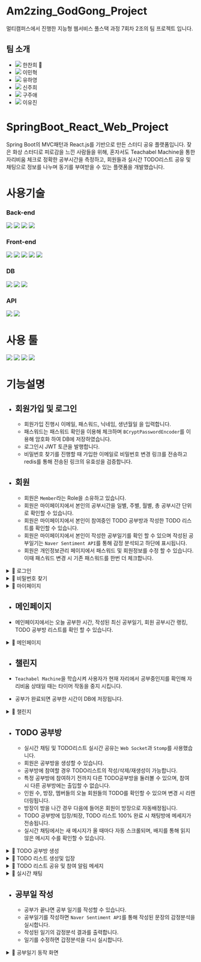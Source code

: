 # Am2zing_GodGong_Project

멀티캠퍼스에서 진행한 지능형 웹서비스 풀스택 과정 7회차 2조의 팀 프로젝트 입니다.

## 팀 소개

- <img src="https://img.shields.io/badge/backend-6DB33F?style=flat-square&logo=SpringBoot&logoColor=white"/></a> 한찬희 🏅
- <img src="https://img.shields.io/badge/backend-6DB33F?style=flat-square&logo=SpringBoot&logoColor=white"/></a> 이민혁
- <img src="https://img.shields.io/badge/backend-6DB33F?style=flat-square&logo=SpringBoot&logoColor=white"/></a> 유하영
- <img src="https://img.shields.io/badge/frontend-61DAFB?style=flat-square&logo=React&logoColor=white"/></a> 신주희
- <img src="https://img.shields.io/badge/frontend-61DAFB?style=flat-square&logo=React&logoColor=white"/></a> 구주애
- <img src="https://img.shields.io/badge/frontend-61DAFB?style=flat-square&logo=React&logoColor=white"/></a> 이유진

# SpringBoot_React_Web_Project

Spring Boot의 MVC패턴과 React.js를 기반으로 만든 스터디 공유 플랫폼입니다. 잦은 화상 스터디로 피로감을 느낀 사람들을 위해, 혼자서도 Teachabel Machine을 통한 자리비움 체크로 정확한 공부시간을 측정하고,
회원들과 실시간 TODO리스트 공유 및 채팅으로 정보를 나누며 동기를 부여받을 수 있는 플랫폼을 개발했습니다. 

# 사용기술

### Back-end
<img src="https://img.shields.io/badge/Java-007396?style=flat-square&logo=Java&logoColor=white"/></a>
<img src="https://img.shields.io/badge/SpringBoot-6DB33F?style=flat-square&logo=SpringBoot&logoColor=white"/></a>
<img src="https://img.shields.io/badge/SpringSecurity-6DB33F?style=flat-square&logo=SpringBoot&logoColor=white"/></a>
<img src="https://img.shields.io/badge/JWT-6DB33F?style=flat-square&logo=JSONWebTokens&logoColor=white"/></a>


### Front-end
<img src="https://img.shields.io/badge/React-61DAFB?style=flat-square&logo=React&logoColor=white"/></a>
<img src="https://img.shields.io/badge/JavaScript-F7DF1E?style=flat-square&logo=JavaScript&logoColor=white"/></a>
<img src="https://img.shields.io/badge/CSS3-1572B6?style=flat-square&logo=CSS3&logoColor=white"/></a>
<img src="https://img.shields.io/badge/Bootstrap-7952B3?style=flat-square&logo=Bootstrap&logoColor=white"/></a>
<img src="https://img.shields.io/badge/Styled-components-DB7093?style=flat-square&logo=tyledcomponents&logoColor=white"/></a>

### DB
<img src="https://img.shields.io/badge/Redis-DC382D?style=flat-square&logo=Redis&logoColor=white"/></a>
<img src="https://img.shields.io/badge/MySQL-4479A1?style=flat-square&logo=MySQL&logoColor=white"/></a>
<img src="https://img.shields.io/badge/Hibernate-59666C?style=flat-square&logo=Hibernate&logoColor=white"/></a>


### API
<img src="https://img.shields.io/badge/Naver_Sentiment_API-03C75A?style=flat-square&logo=Naver&logoColor=white"/></a>
<img src="https://img.shields.io/badge/Teachable_machine-4285F4?style=flat-square&logo=Google&logoColor=white"/></a>

# 사용 툴

<img src="https://img.shields.io/badge/IntelliJ_IDEA-000000?style=flat-square&logo=IntelliJIDEA&logoColor=white"/></a>
<img src="https://img.shields.io/badge/Visual_Studio_Code-007ACC?style=flat-square&logo=VisualStudioCode&logoColor=white"/></a>
<img src="https://img.shields.io/badge/Slack-4A154B?style=flat-square&logo=Slack&logoColor=white"/></a>
<img src="https://img.shields.io/badge/GitHub-181717?style=flat-square&logo=Slack&logoColor=white"/></a>



# 기능설명

- ## 회원가입 및 로그인

  - 회원가입 진행시 이메일, 패스워드, 닉네임, 생년월일 을 입력합니다.
  - 패스워드는 패스워드 확인을 이용해 체크하며 `BCryptPasswordEncoder`를 이용해 암호화 하여 DB에 저장하였습니다.
  - 로그인시 JWT 토큰을 발행합니다. 
  - 비밀번호 찾기를 진행할 때 가입한 이메일로 비밀번호 변경 링크를 전송하고 redis를 통해 전송된 링크의 유효성을 검증합니다. 
  
- ## 회원

  - 회원은 `Member`라는 Role을 소유하고 있습니다.
  - 회원은 마이페이지에서 본인의 공부시간을 일별, 주별, 월별, 총 공부시간 단위로 확인할 수 있습니다.
  - 회원은 마이페이지에서 본인이 참여중인 TODO 공부방과 작성한 TODO 리스트를 확인할 수 있습니다.
  - 회원은 마이페이지에서 본인이 작성한 공부일기를 확인 할 수 있으며 작성된 공부일기는 `Naver Sentiment API`를 통해 감정 분석되고 하단에 표시됩니다. 
  - 회원은 개인정보관리 페이지에서 패스워드 및 회원정보를 수정 할 수 있습니다. 이때 패스워드 변경 시 기존 패스워드를 한번 더 체크합니다.


<details>
  <summary>🔽 로그인</summary>

![login](https://user-images.githubusercontent.com/79136087/170861912-bcbcfcd7-c153-4cc7-a176-a6abeb0b6d5d.gif)

</details>

<details>
  <summary>🔽 비밀번호 찾기</summary>

<img width="961" alt="image" src="https://user-images.githubusercontent.com/79136087/170861642-e0cdc700-893c-4797-9d7b-1a0cf8929859.png">
<img width="556" alt="image" src="https://user-images.githubusercontent.com/79136087/170861682-7c3a718f-9866-4b02-a1aa-fbd817a9a931.png">
<img width="776" alt="image" src="https://user-images.githubusercontent.com/79136087/170861706-2c6629a3-92c3-4d5c-94ce-2b4f82b142bf.png">


</details>

<details>
  <summary>🔽 마이페이지</summary>

![mypage](https://user-images.githubusercontent.com/79136087/170861917-e6857bb1-cce7-4a03-83db-706df1177a0f.gif)
  
</details>

- ## 메인페이지

- 메인페이지에서는 오늘 공부한 시간, 작성된 최신 공부일기, 회원 공부시간 랭킹, TODO 공부방 리스트를 확인 할 수 있습니다.

<details>
    <summary>🔽 메인페이지</summary>


<img width="949" alt="image" src="https://user-images.githubusercontent.com/79136087/170862049-554f47ad-fdca-40fc-964d-397cdbd4f117.png">
  
</details>


- ## 챌린지

- `Teachabel Machine`을 학습시켜 사용자가 현재 자리에서 공부중인지를 확인해 자리비움 상태일 때는 타이머 작동을 중지 시킵니다. 
- 공부가 완료되면 공부한 시간이 DB에 저장됩니다.
<details>
    <summary>🔽 챌린지</summary>

![챌린지](https://user-images.githubusercontent.com/79136087/170862151-207186ab-14c8-45cf-bf27-05d77e2d3253.gif)

</details>


- ## TODO 공부방

  - 실시간 채팅 및 TODO리스트 실시간 공유는 `Web Socket`과 `Stomp`를 사용했습니다.
  - 회원은 공부방을 생성할 수 있습니다.
  - 공부방에 참여할 경우 TODO리스트의 작성/삭제/재생성이 가능합니다.
  - 특정 공부방에 참여하기 전까지 다른 TODO공부방을 둘러볼 수 있으며, 참여 시 다른 공부방에는 출입할 수 없습니다. 
  - 인원 수, 방장, 멤버들의 오늘 회원들의 TODO를 확인할 수 있으며 변경 시 리렌더링됩니다.
  - 방장이 방을 나간 경우 다음에 들어온 회원이 방장으로 자동배정됩니다.
  - TODO 공부방에 입장/퇴장, TODO 리스트 100% 완료 시 채팅방에 메세지가 전송됩니다.
  - 실시간 채팅에서는 새 메시지가 올 때마다 자동 스크롤되며, 배지를 통해 읽지 않은 메시지 수를 확인할 수 있습니다.

<details>
  <summary>🔽 TODO 공부방 생성</summary>

![공부방 생성](https://user-images.githubusercontent.com/79136087/170862733-8cea1f48-3f78-43be-ae64-5fe1e7b28316.gif)

</details>
<details>
  <summary>🔽 TODO 리스트 생성및 입장</summary>

![공부방 입장 및 TODO 리스트 생성](https://user-images.githubusercontent.com/79136087/170862737-bd63b3e2-c456-4fb4-a23a-5db6d670df54.gif)

</details>

<details>
  <summary>🔽 TODO 리스트 공유 및 참여 알림 메세지</summary>

![TODO 리스트 공유 및 알림 메세지](https://user-images.githubusercontent.com/79136087/170862741-5c58d0bb-375d-4ad8-8f47-db51b6072a6d.gif)

</details>

<details>
  <summary>🔽 실시간 채팅</summary>

![실시간 채팅](https://user-images.githubusercontent.com/79136087/170862738-ba652191-d0b3-4e3d-8cfc-6846ec938c8e.gif)

</details>


- ## 공부일 작성

  - 공부가 끝나면 공부 일기를 작성할 수 있습니다.
  - 공부일기를 작성하면 `Naver Sentiment API`를 통해 작성된 문장의 감정분석을 실시합니다.
  - 작성된 일기의 감정분석 결과를 출력합니다.
  - 일기를 수정하면 갑정분석을 다시 실시합니다.

<details>
    <summary>🔽 공부일기 동작 화면</summary>

![공부일기작성](https://user-images.githubusercontent.com/79136087/170863010-2976781c-aa8a-4b92-9038-51947a829ebc.gif)

</details>
